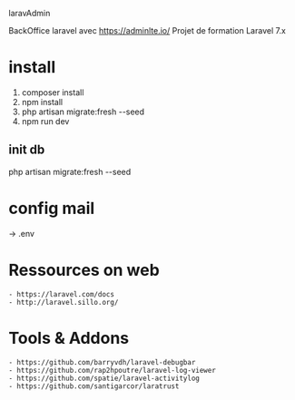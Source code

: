 laravAdmin

BackOffice laravel avec https://adminlte.io/
Projet de formation Laravel 7.x


# install
1. composer install
2. npm install
3. php artisan migrate:fresh --seed
4. npm run dev



## init db
php artisan migrate:fresh --seed


# config mail
-> .env

# Ressources on web
    - https://laravel.com/docs
    - http://laravel.sillo.org/

# Tools & Addons
    - https://github.com/barryvdh/laravel-debugbar
    - https://github.com/rap2hpoutre/laravel-log-viewer
    - https://github.com/spatie/laravel-activitylog
    - https://github.com/santigarcor/laratrust


